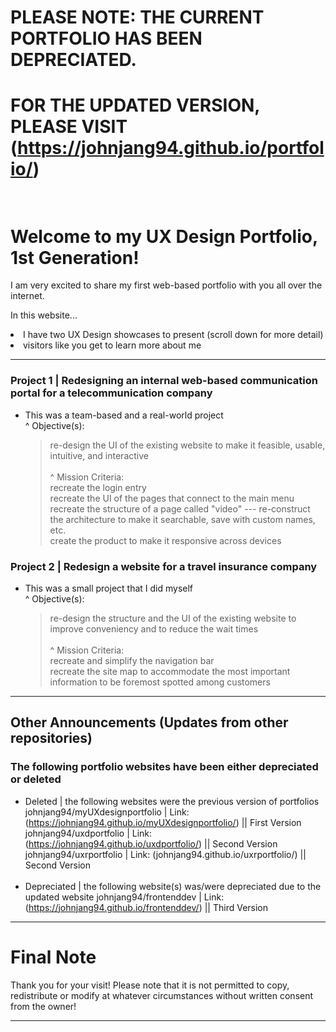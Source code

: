 # PLEASE NOTE: THE CURRENT PORTFOLIO HAS BEEN DEPRECIATED.<br/>
# FOR THE UPDATED VERSION, PLEASE VISIT (https://johnjang94.github.io/portfolio/)<br/><br/>
# Welcome to my UX Design Portfolio, 1st Generation!

I am very excited to share my first web-based portfolio with you all over the internet.

In this website...<br/>
<li>I have two UX Design showcases to present (scroll down for more detail)</li>
<li>visitors like you get to learn more about me</li>

---
### Project 1 | Redesigning an internal web-based communication portal for a telecommunication company

- This was a team-based and a real-world project
  <br/>
^ Objective(s):
  > re-design the UI of the existing website to make it feasible, usable, intuitive, and interactive<br/><br/>
^ Mission Criteria:<br/>
  > recreate the login entry<br/>
  > recreate the UI of the pages that connect to the main menu<br/>
  > recreate the structure of a page called "video" --- re-construct the architecture to make it searchable, save with custom names, etc.<br/>
  > create the product to make it responsive across devices

### Project 2 | Redesign a website for a travel insurance company

- This was a small project that I did myself
  <br/>
^ Objective(s):
  > re-design the structure and the UI of the existing website to improve conveniency and to reduce the wait times<br/><br/>
^ Mission Criteria:<br/>
  > recreate and simplify the navigation bar<br/>
  > recreate the site map to accommodate the most important information to be foremost spotted among customers

---

## Other Announcements (Updates from other repositories)

### The following portfolio websites have been either depreciated or deleted

- Deleted | the following websites were the previous version of portfolios
  johnjang94/myUXdesignportfolio | Link: (https://johnjang94.github.io/myUXdesignportfolio/) || First Version
  johnjang94/uxdportfolio | Link: (https://johnjang94.github.io/uxdportfolio/) || Second Version
  johnjang94/uxrportfolio | Link: (johnjang94.github.io/uxrportfolio/) || Second Version
  <br/><br/>
- Depreciated | the following website(s) was/were depreciated due to the updated website
  johnjang94/frontenddev | Link: (https://johnjang94.github.io/frontenddev/) || Third Version

---

# Final Note

Thank you for your visit!
Please note that it is not permitted to copy, redistribute or modify at whatever circumstances without written consent from the owner!

---
